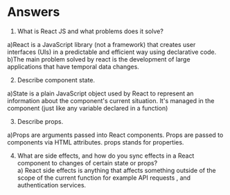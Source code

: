 # Answers

1. What is React JS and what problems does it solve?

a)React is a JavaScript library (not a framework) that creates user interfaces (UIs) in a predictable and efficient way using declarative code.
b)The main problem solved by react is the development of large applications that have temporal data changes.

2. Describe component state.

a)State is a plain JavaScript object used by React to represent an information about the component's current situation. It's managed in the component (just like any variable declared in a function)

3. Describe props.

a)Props are arguments passed into React components. Props are passed to components via HTML attributes. props stands for properties.

4. What are side effects, and how do you sync effects in a React component to changes of certain state or props?  
   a) React side effects is anything that affects something outside of the scope of the current function for example API requests , and authentication services.
